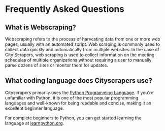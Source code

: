 # Frequently Asked Questions

## What is Webscraping?

Webscraping refers to the process of harvesting data from one or more web pages, usually with an automated script. Web scraping is commonly used to collect data quickly and automatically from multiple websites. In the case of City Scrapers, web scraping is used to collect information on the meeting schedules of multiple organizations without requiring a user to manually parse dozens of sites or monitor them for updates.

## What coding language does Cityscrapers use?

Cityscrapers primarily uses the [Python Programming Language](https://www.python.org/). If you're unfamiliar with Python, it is one of the most popular programming languages and well-known for being readable and concise, making it an excellent beginner language. 

For complete beginners to Python, you can get started learning the language at [learnpython.org](https://www.learnpython.org/).
